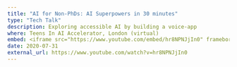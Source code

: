 ```yaml
---
title: "AI for Non-PhDs: AI Superpowers in 30 minutes"
type: "Tech Talk"
description: Exploring accessible AI by building a voice-app
where: Teens In AI Accelerator, London (virtual)
embed: <iframe src="https://www.youtube.com/embed/hr8NPNJjIn0" frameborder="0" allow="accelerometer; autoplay; clipboard-write; encrypted-media; gyroscope; picture-in-picture" allowfullscreen></iframe>
date: 2020-07-31
external_url: https://www.youtube.com/watch?v=hr8NPNJjIn0
---
```

